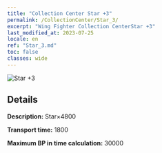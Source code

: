 ```yaml
---
title: "Collection Center Star +3"
permalink: /CollectionCenter/Star_3/
excerpt: "Wing Fighter Collection CenterStar +3"
last_modified_at: 2023-07-25
locale: en
ref: "Star_3.md"
toc: false
classes: wide
---
```



![Star +3](/images/cc/CC_Star_3.png)

## Details

  **Description:** Star×4800

  **Transport time:** 1800

  **Maximum BP in time calculation:** 30000

